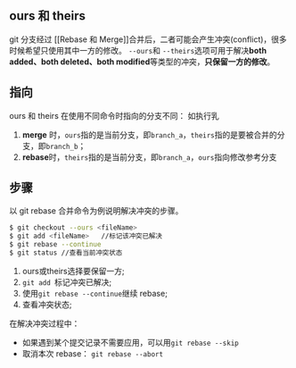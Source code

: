 ## ours 和 theirs
git 分支经过 [[Rebase 和 Merge]]合并后，二者可能会产生冲突(conflict)，很多时候希望只使用其中一方的修改。
`--ours`和 `--theirs`选项可用于解决**both added、both deleted、both modified**等类型的冲突，**只保留一方的修改**。

## 指向
ours 和 theirs 在使用不同命令时指向的分支不同：
如执行乳
1. **merge** 时，`ours`指的是当前分支，即`branch_a`，`theirs`指的是要被合并的分支，即`branch_b`；
2.  **rebase**时，`theirs`指的是当前分支，即`branch_a`，`ours`指向修改参考分支


## 步骤
以 git rebase 合并命令为例说明解决冲突的步骤。
```bash
$ git checkout --ours <fileName>
$ git add <fileName>   //标记该冲突已解决
$ git rebase --continue 
$ git status //查看当前冲突状态
```

1. ours或theirs选择要保留一方;
2. `git add `标记冲突已解决;
3. 使用`git rebase --continue`继续 rebase;
4. 查看冲突状态;

在解决冲突过程中：
- 如果遇到某个提交记录不需要应用，可以用`git rebase --skip`
- 取消本次 rebase： `git rebase --abort`